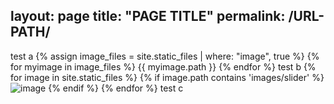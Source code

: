 layout: page
title: "PAGE TITLE"
permalink: /URL-PATH/
---
test a
{% assign image_files = site.static_files | where: "image", true %}
{% for myimage in image_files %}
  {{ myimage.path }}
{% endfor %}
test b
{% for image in site.static_files %}
    {% if image.path contains 'images/slider' %}
        <img src="{{ site.baseurl }}{{ image.path }}" alt="image" />
    {% endif %}
{% endfor %}
test c
